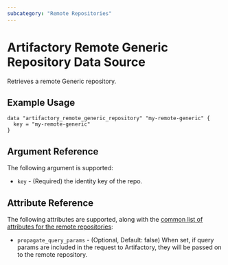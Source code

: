 ```yaml
---
subcategory: "Remote Repositories"
---
```

# Artifactory Remote Generic Repository Data Source

Retrieves a remote Generic repository.

## Example Usage

```hcl
data "artifactory_remote_generic_repository" "my-remote-generic" {
  key = "my-remote-generic"
}
```

## Argument Reference

The following argument is supported:

* `key` - (Required) the identity key of the repo.

## Attribute Reference

The following attributes are supported, along with the [common list of attributes for the remote repositories](remote.md):

* `propagate_query_params` - (Optional, Default: false) When set, if query params are included in the request to Artifactory, they will be passed on to the remote repository.
